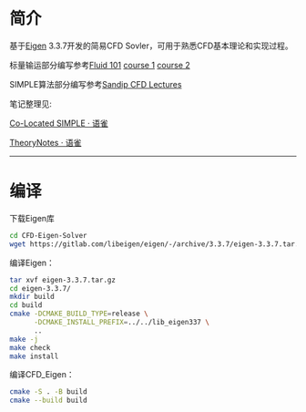 <!--
 * @Author: Yin Weijie
 * @Date: 2020-11-06 22:48:48
 * @LastEditTime: 2020-11-06 22:51:15
-->

# 简介

基于[Eigen](http://eigen.tuxfamily.org/index.php?title=Main_Page) 3.3.7开发的简易CFD Sovler，可用于熟悉CFD基本理论和实现过程。

标量输运部分编写参考[Fluid 101](https://www.fluidmechanics101.com/)
[course 1](https://www.udemy.com/course/computational-fluid-dynamics-fundamentals-course/)
[course 2](https://www.udemy.com/course/computational-fluid-dynamics-fundamentals-course-2/)

SIMPLE算法部分编写参考[Sandip CFD Lectures](https://www.youtube.com/channel/UCtNV6Ew24I_T2XIJJdYT2kQ)

笔记整理见:

[Co-Located SIMPLE · 语雀](https://www.yuque.com/yinweijie/gr78mf/edyam2148k7cvng8?singleDoc#)

[TheoryNotes · 语雀](https://www.yuque.com/yinweijie/gr78mf/hqe7xfpr5lyiurpd?singleDoc#)

---

# 编译

下载Eigen库

```bash
cd CFD-Eigen-Solver
wget https://gitlab.com/libeigen/eigen/-/archive/3.3.7/eigen-3.3.7.tar.gz
```

编译Eigen：

```bash
tar xvf eigen-3.3.7.tar.gz
cd eigen-3.3.7/
mkdir build
cd build
cmake -DCMAKE_BUILD_TYPE=release \
      -DCMAKE_INSTALL_PREFIX=../../lib_eigen337 \
      ..
make -j
make check
make install
```

编译CFD_Eigen：

```bash
cmake -S . -B build
cmake --build build
```
